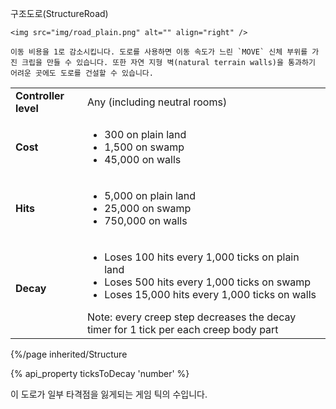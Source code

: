 구조도로(StructureRoad)

```
<img src="img/road_plain.png" alt="" align="right" />

이동 비용을 1로 감소시킵니다. 도로를 사용하면 이동 속도가 느린 `MOVE` 신체 부위를 가진 크립을 만들 수 있습니다. 또한 자연 지형 벽(natural terrain walls)을 통과하기 어려운 곳에도 도로를 건설할 수 있습니다.
```

<table class="table gameplay-info">
<tbody>
<tr>
<td><strong>Controller level</strong></td>
<td>Any (including neutral rooms)</td>
</tr>
<tr>
<td><strong>Cost</strong></td>
<td>
<ul>
<li>300 on plain land</li>
<li>1,500 on swamp</li>
<li>45,000 on walls</li>
</ul>
</td>
</tr>
<tr>
<td><strong>Hits</strong></td>
<td>
<ul>
<li>5,000 on plain land</li>
<li>25,000 on swamp</li>
<li>750,000 on walls</li>
</ul>
</td>
</tr>
<tr>
<td><strong>Decay</strong></td>
<td>
<ul>
<li>Loses 100 hits every 1,000 ticks on plain land</li>
<li>Loses 500 hits every 1,000 ticks on swamp</li>
<li>Loses 15,000 hits every 1,000 ticks on walls</li>
</ul>
Note: every creep step decreases the decay timer for 1 tick per each creep body part</td>
</tr>
</tbody>
</table> 

{%/page inherited/Structure

{% api_property ticksToDecay 'number' %}

이 도로가 일부 타격점을 잃게되는 게임 틱의 수입니다.